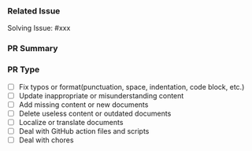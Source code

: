 <!--
Thank you for contributing to Vanus Documentation!
PR Title Format: 
style/docs/ci/chore/...: what's changed
Note: see https://github.com/linkall-labs/docs/blob/main/CONTRIBUTING.md#commit-message-style to know more about title format
-->

### Related Issue

Solving Issue: #xxx

### PR Summary

<!--Briefly tell us what does this PR do?-->

### PR Type

<!-- At least one of them should be chosen. 
It's recommended to solve only one problem in each PR.
-->

- [ ] Fix typos or format(punctuation, space, indentation, code block, etc.)
- [ ] Update inappropriate or misunderstanding content
- [ ] Add missing content or new documents
- [ ] Delete useless content or outdated documents
- [ ] Localize or translate documents
- [ ] Deal with GitHub action files and scripts
- [ ] Deal with chores
